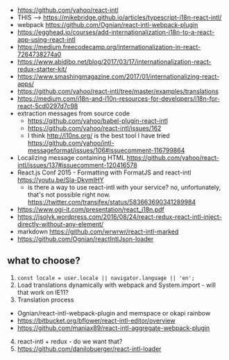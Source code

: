 - https://github.com/yahoo/react-intl
- THIS --> https://mikebridge.github.io/articles/typescript-i18n-react-intl/
- webpack https://github.com/Ognian/react-intl-webpack-plugin
- https://egghead.io/courses/add-internationalization-i18n-to-a-react-app-using-react-intl
- https://medium.freecodecamp.org/internationalization-in-react-7264738274a0
- https://www.abidibo.net/blog/2017/03/17/internationalization-react-redux-starter-kit/
- https://www.smashingmagazine.com/2017/01/internationalizing-react-apps/
- https://github.com/yahoo/react-intl/tree/master/examples/translations
- https://medium.com/i18n-and-l10n-resources-for-developers/i18n-for-react-5cd0297d7c98
- extraction messages from source code
  - https://github.com/yahoo/babel-plugin-react-intl
  - https://github.com/yahoo/react-intl/issues/162
  - I think http://l10ns.org/ is the best tool I have tried https://github.com/yahoo/intl-messageformat/issues/106#issuecomment-116799864
- Localizing message containing HTML https://github.com/yahoo/react-intl/issues/137#issuecomment-120416578
- React.js Conf 2015 - Formatting with FormatJS and react-intl https://youtu.be/Sla-DkvmIHY
  - is there a way to use react-intl with your service? no, unfortunately, that's not possible right now. https://twitter.com/transifex/status/583663690341289984
- https://www.ogi-it.com/presentation/react_i18n.pdf
- https://jsolyk.wordpress.com/2016/08/24/react-redux-react-intl-inject-directly-without-any-element/
- markdown https://github.com/wrwrwr/react-intl-marked
- https://github.com/Ognian/reactIntlJson-loader

## what to choose?

1. `const locale = user.locale || navigator.language || 'en';`
2. Load translations dynamically with webpack and System.import - will that work on IE11?
3. Translation process
  - Ognian/react-intl-webpack-plugin and memspace or okapi rainbow
  - https://bitbucket.org/bflower/react-intl-editor/overview
  - https://github.com/maniax89/react-intl-aggregate-webpack-plugin
4. react-intl + redux - do we want that?
5. https://github.com/danilobuerger/react-intl-loader
